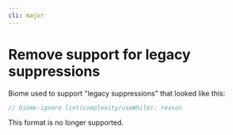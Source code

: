 ```yaml
---
cli: major
---
```


# Remove support for legacy suppressions

Biome used to support "legacy suppressions" that looked like this:

```js
// biome-ignore lint(complexity/useWhile): reason
```

This format is no longer supported.
